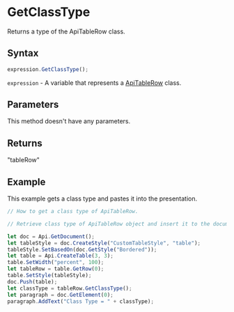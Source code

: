 # GetClassType

Returns a type of the ApiTableRow class.

## Syntax

```javascript
expression.GetClassType();
```

`expression` - A variable that represents a [ApiTableRow](../ApiTableRow.md) class.

## Parameters

This method doesn't have any parameters.

## Returns

"tableRow"

## Example

This example gets a class type and pastes it into the presentation.

```javascript editor-docx
// How to get a class type of ApiTableRow.

// Retrieve class type of ApiTableRow object and insert it to the document.

let doc = Api.GetDocument();
let tableStyle = doc.CreateStyle("CustomTableStyle", "table");
tableStyle.SetBasedOn(doc.GetStyle("Bordered"));
let table = Api.CreateTable(3, 3);
table.SetWidth("percent", 100);
let tableRow = table.GetRow(0);
table.SetStyle(tableStyle);
doc.Push(table);
let classType = tableRow.GetClassType();
let paragraph = doc.GetElement(0);
paragraph.AddText("Class Type = " + classType);
```
